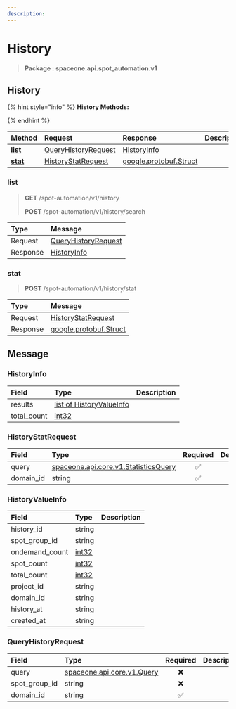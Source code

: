 ```yaml
---
description:  
---
```

# History

>  **Package : spaceone.api.spot_automation.v1**

## History

{% hint style="info" %}
**History Methods:**

{%  endhint %}


| Method | Request | Response | Description |
| :--- | :--- | :--- | :--- |
| [**list**](history.md#list)|   [QueryHistoryRequest](history.md#queryhistoryrequest) |   [HistoryInfo](history.md#historyinfo) |  |
| [**stat**](history.md#stat)|   [HistoryStatRequest](history.md#historystatrequest) |  [google.protobuf.Struct](https://github.com/protocolbuffers/protobuf/blob/master/src/google/protobuf/struct.proto)|  | 
 

 
### list
> **GET** /spot-automation/v1/history
>
> **POST** /spot-automation/v1/history/search



| Type | Message |
| :--- | :--- |
| Request | [QueryHistoryRequest](history.md#queryhistoryrequest) |
| Response |  [HistoryInfo](history.md#historyinfo)  |
 
 

 
### stat
> **POST** /spot-automation/v1/history/stat
>


| Type | Message |
| :--- | :--- |
| Request | [HistoryStatRequest](history.md#historystatrequest) |
| Response | [google.protobuf.Struct](https://github.com/protocolbuffers/protobuf/blob/master/src/google/protobuf/struct.proto) |


## 

## Message

### HistoryInfo
| Field | Type |  Description |
| :--- | :--- | :--- |
| results |[list of HistoryValueInfo](history.md#historyvalueinfo) | |
| total_count |[int32](https://github.com/protocolbuffers/protobuf/blob/master/src/google/protobuf/type.proto) | |

### HistoryStatRequest
| Field | Type | Required | Description |
| :--- | :--- | :---: | :--- |
| query |[spaceone.api.core.v1.StatisticsQuery](https://spaceone-dev.gitbook.io/api-reference/common-v1/statistics-query)|✅| |
| domain_id |string|✅| |

### HistoryValueInfo
| Field | Type |  Description |
| :--- | :--- | :--- |
| history_id |string | |
| spot_group_id |string | |
| ondemand_count |[int32](https://github.com/protocolbuffers/protobuf/blob/master/src/google/protobuf/type.proto) | |
| spot_count |[int32](https://github.com/protocolbuffers/protobuf/blob/master/src/google/protobuf/type.proto) | |
| total_count |[int32](https://github.com/protocolbuffers/protobuf/blob/master/src/google/protobuf/type.proto) | |
| project_id |string | |
| domain_id |string | |
| history_at |string | |
| created_at |string | |

### QueryHistoryRequest
| Field | Type | Required | Description |
| :--- | :--- | :---: | :--- |
| query |[spaceone.api.core.v1.Query](https://spaceone-dev.gitbook.io/api-reference/common-v1/search-query)|❌| |
| spot_group_id |string|❌| |
| domain_id |string|✅| |
